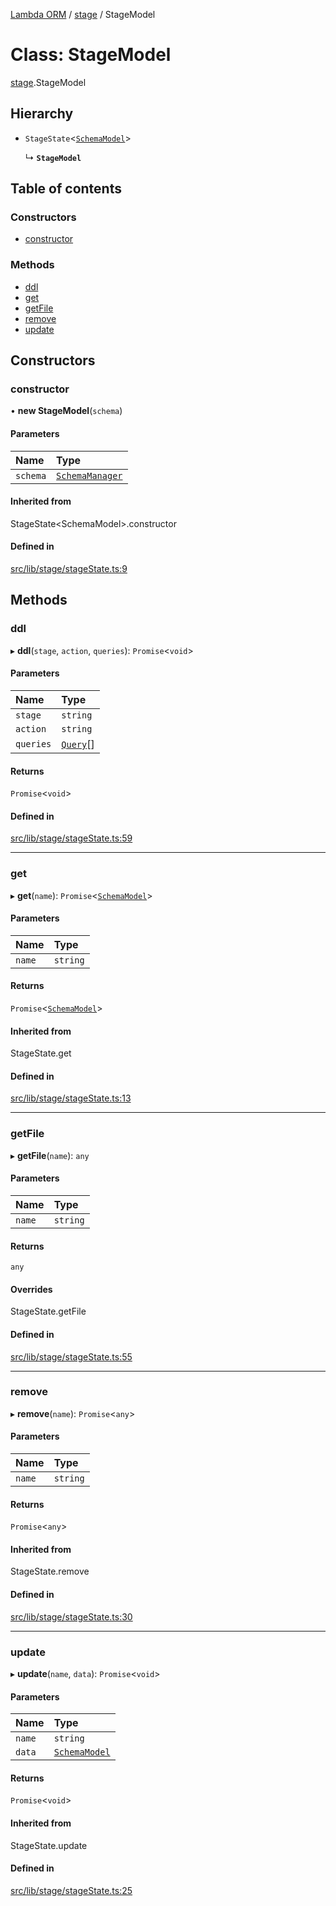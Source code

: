 [Lambda ORM](../README.md) / [stage](../modules/stage.md) / StageModel

# Class: StageModel

[stage](../modules/stage.md).StageModel

## Hierarchy

- `StageState`<[`SchemaModel`](../interfaces/model.SchemaModel.md)\>

  ↳ **`StageModel`**

## Table of contents

### Constructors

- [constructor](stage.StageModel.md#constructor)

### Methods

- [ddl](stage.StageModel.md#ddl)
- [get](stage.StageModel.md#get)
- [getFile](stage.StageModel.md#getfile)
- [remove](stage.StageModel.md#remove)
- [update](stage.StageModel.md#update)

## Constructors

### constructor

• **new StageModel**(`schema`)

#### Parameters

| Name | Type |
| :------ | :------ |
| `schema` | [`SchemaManager`](manager.SchemaManager.md) |

#### Inherited from

StageState<SchemaModel\>.constructor

#### Defined in

[src/lib/stage/stageState.ts:9](https://github.com/FlavioLionelRita/lambdaorm/blob/15e828d/src/lib/stage/stageState.ts#L9)

## Methods

### ddl

▸ **ddl**(`stage`, `action`, `queries`): `Promise`<`void`\>

#### Parameters

| Name | Type |
| :------ | :------ |
| `stage` | `string` |
| `action` | `string` |
| `queries` | [`Query`](model.Query.md)[] |

#### Returns

`Promise`<`void`\>

#### Defined in

[src/lib/stage/stageState.ts:59](https://github.com/FlavioLionelRita/lambdaorm/blob/15e828d/src/lib/stage/stageState.ts#L59)

___

### get

▸ **get**(`name`): `Promise`<[`SchemaModel`](../interfaces/model.SchemaModel.md)\>

#### Parameters

| Name | Type |
| :------ | :------ |
| `name` | `string` |

#### Returns

`Promise`<[`SchemaModel`](../interfaces/model.SchemaModel.md)\>

#### Inherited from

StageState.get

#### Defined in

[src/lib/stage/stageState.ts:13](https://github.com/FlavioLionelRita/lambdaorm/blob/15e828d/src/lib/stage/stageState.ts#L13)

___

### getFile

▸ **getFile**(`name`): `any`

#### Parameters

| Name | Type |
| :------ | :------ |
| `name` | `string` |

#### Returns

`any`

#### Overrides

StageState.getFile

#### Defined in

[src/lib/stage/stageState.ts:55](https://github.com/FlavioLionelRita/lambdaorm/blob/15e828d/src/lib/stage/stageState.ts#L55)

___

### remove

▸ **remove**(`name`): `Promise`<`any`\>

#### Parameters

| Name | Type |
| :------ | :------ |
| `name` | `string` |

#### Returns

`Promise`<`any`\>

#### Inherited from

StageState.remove

#### Defined in

[src/lib/stage/stageState.ts:30](https://github.com/FlavioLionelRita/lambdaorm/blob/15e828d/src/lib/stage/stageState.ts#L30)

___

### update

▸ **update**(`name`, `data`): `Promise`<`void`\>

#### Parameters

| Name | Type |
| :------ | :------ |
| `name` | `string` |
| `data` | [`SchemaModel`](../interfaces/model.SchemaModel.md) |

#### Returns

`Promise`<`void`\>

#### Inherited from

StageState.update

#### Defined in

[src/lib/stage/stageState.ts:25](https://github.com/FlavioLionelRita/lambdaorm/blob/15e828d/src/lib/stage/stageState.ts#L25)
